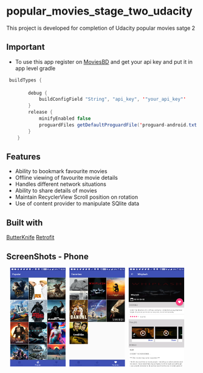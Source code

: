 # popular_movies_stage_two_udacity
This project is developed for completion of Udacity popular movies satge 2

## Important
- To use this app register on [MoviesBD](https://www.themoviedb.org/account/signup) and get your api key and put it in app level gradle

```Java
 buildTypes {

        debug {
            buildConfigField "String", "api_key", '"your_api_key"'
        }
        release {
            minifyEnabled false
            proguardFiles getDefaultProguardFile('proguard-android.txt'), 'proguard-rules.pro'
        }
    }
```    
    
    

## Features
 - Ability to bookmark favourite movies
 - Offline viewing of favourite movie details
 - Handles different network situations
 - Ability to share details of movies
 - Maintain RecyclerView Scroll position on rotation
 - Use of content provider to manipulate SQlite data
 
 ## Built with
 
 [ButterKnife](http://jakewharton.github.io/butterknife/)
 [Retrofit](http://square.github.io/retrofit/)
 
 
## ScreenShots - Phone
<div style="display:flex;" >
<img style="margin-left:10px;" src="Screenshots/Screen1.png" width="29%" >
<img style="margin-left:10px;" src="Screenshots/Screen2.png" width="29%" >
<img style="margin-left:10px;" src="Screenshots/Screen3.png" width="29%" >